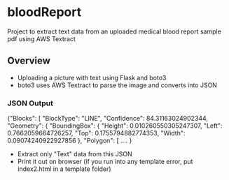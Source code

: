 # bloodReport
Project to extract text data from an uploaded medical blood report sample pdf using AWS Textract

## Overview
- Uploading a picture with text using Flask and boto3
- boto3 uses AWS Textract to parse the image and converts into JSON

### JSON Output
{"Blocks": [
      "BlockType": "LINE",
      "Confidence": 84.31163024902344,
      "Geometry": {
        "BoundingBox": {
          "Height": 0.010260550305247307,
          "Left": 0.7662059664726257,
          "Top": 0.1755794882774353,
          "Width": 0.09074240922927856
        },
        "Polygon": [ .... }
        
 - Extract only "Text" data from this JSON
 - Print it out on browser
 (if you run into any template error, put index2.html in a template folder)
